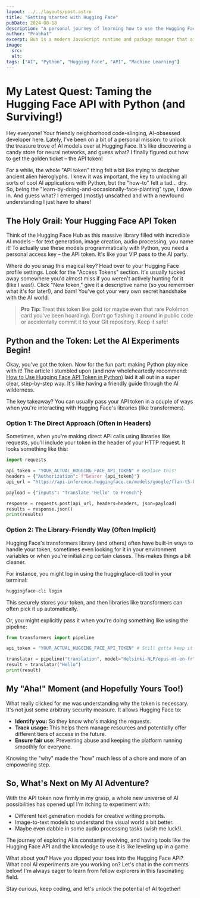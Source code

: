 ```yaml
---
layout: ../../layouts/post.astro
title: "Getting started with Hugging Face"
pubDate: 2024-08-18
description: "A personal journey of learning how to use the Hugging Face API with Python, from obtaining an API token to implementing it in your code."
author: "Prabhat"
excerpt: Bun is a modern JavaScript runtime and package manager that aims to provide a faster, more efficient development experience compared to traditional tools like Node.js.
image:
  src:
  alt:
tags: ["AI", "Python", "Hugging Face", "API", "Machine Learning"]
---
```


# My Latest Quest: Taming the Hugging Face API with Python (and Surviving!)

Hey everyone! Your friendly neighborhood code-slinging, AI-obsessed developer here. Lately, I've been on a bit of a personal mission: to unlock the treasure trove of AI models over at Hugging Face. It's like discovering a candy store for neural networks, and guess what? I finally figured out how to get the golden ticket – the API token!

For a while, the whole "API token" thing felt a bit like trying to decipher ancient alien hieroglyphs. I knew it was important, the key to unlocking all sorts of cool AI applications with Python, but the "how-to" felt a tad… dry. So, being the "learn-by-doing-and-occasionally-face-planting" type, I dove in. And guess what? I emerged (mostly) unscathed and with a newfound understanding I just have to share!

## The Holy Grail: Your Hugging Face API Token

Think of the Hugging Face Hub as this massive library filled with incredible AI models – for text generation, image creation, audio processing, you name it! To actually use these models programmatically with Python, you need a personal access key – the API token. It's like your VIP pass to the AI party.

Where do you snag this magical key? Head over to your Hugging Face profile settings. Look for the "Access Tokens" section. It's usually tucked away somewhere you'd almost miss if you weren't actively hunting for it (like I was!). Click "New token," give it a descriptive name (so you remember what it's for later!), and bam! You've got your very own secret handshake with the AI world.

> **Pro Tip:** Treat this token like gold (or maybe even that rare Pokémon card you've been hoarding). Don't go flashing it around in public code or accidentally commit it to your Git repository. Keep it safe!

## Python and the Token: Let the AI Experiments Begin!

Okay, you've got the token. Now for the fun part: making Python play nice with it! The article I stumbled upon (and now wholeheartedly recommend: [How to Use Hugging Face API Token in Python](https://huggingface.co/docs/api-inference/quicktour)) laid it all out in a super clear, step-by-step way. It's like having a friendly guide through the AI wilderness.

The key takeaway? You can usually pass your API token in a couple of ways when you're interacting with Hugging Face's libraries (like transformers).

### Option 1: The Direct Approach (Often in Headers)

Sometimes, when you're making direct API calls using libraries like requests, you'll include your token in the header of your HTTP request. It looks something like this:

```python
import requests

api_token = "YOUR_ACTUAL_HUGGING_FACE_API_TOKEN" # Replace this!
headers = {"Authorization": f"Bearer {api_token}"}
api_url = "https://api-inference.huggingface.co/models/google/flan-t5-base" # Just an example model

payload = {"inputs": "Translate 'Hello' to French"}

response = requests.post(api_url, headers=headers, json=payload)
results = response.json()
print(results)
```

### Option 2: The Library-Friendly Way (Often Implicit)

Hugging Face's transformers library (and others) often have built-in ways to handle your token, sometimes even looking for it in your environment variables or when you're initializing certain classes. This makes things a bit cleaner.

For instance, you might log in using the huggingface-cli tool in your terminal:

```bash
huggingface-cli login
```

This securely stores your token, and then libraries like transformers can often pick it up automatically.

Or, you might explicitly pass it when you're doing something like using the pipeline:

```python
from transformers import pipeline

api_token = "YOUR_ACTUAL_HUGGING_FACE_API_TOKEN" # Still gotta keep it safe!

translator = pipeline("translation", model="Helsinki-NLP/opus-mt-en-fr", token=api_token)
result = translator("Hello")
print(result)
```

## My "Aha!" Moment (and Hopefully Yours Too!)

What really clicked for me was understanding why the token is necessary. It's not just some arbitrary security measure. It allows Hugging Face to:

- **Identify you:** So they know who's making the requests.
- **Track usage:** This helps them manage resources and potentially offer different tiers of access in the future.
- **Ensure fair use:** Preventing abuse and keeping the platform running smoothly for everyone.

Knowing the "why" made the "how" much less of a chore and more of an empowering step.

## So, What's Next on My AI Adventure?

With the API token now firmly in my grasp, a whole new universe of AI possibilities has opened up! I'm itching to experiment with:

- Different text generation models for creative writing prompts.
- Image-to-text models to understand the visual world a bit better.
- Maybe even dabble in some audio processing tasks (wish me luck!).

The journey of exploring AI is constantly evolving, and having tools like the Hugging Face API and the knowledge to use it is like leveling up in a game.

What about you? Have you dipped your toes into the Hugging Face API? What cool AI experiments are you working on? Let's chat in the comments below! I'm always eager to learn from fellow explorers in this fascinating field.

Stay curious, keep coding, and let's unlock the potential of AI together!
